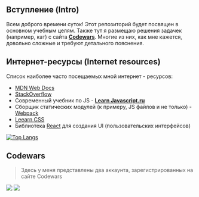 ## Вступление (Intro)
Всем доброго времени суток! Этот репозиторий будет посвящен в основном учебным целям. Также тут я размещаю решения задачек (например, кат) с сайта [**Codewars**](https://www.codewars.com/). Многие из них, как мне кажется, довольно сложные и требуют детального пояснения.

## Интернет-ресурсы (Internet resources)
Список наиболее часто посещаемых мной интернет - ресурсов:
* [MDN Web Docs](https://developer.mozilla.org/ru/)
* [StackOverflow](https://ru.stackoverflow.com/)
* Современный учебник по JS - [**Learn Javascript.ru**](https://learn.javascript.ru/)
* Сборщик статических модулей (к примеру, JS файлов и не только) - [Webpack](https://webpack.js.org/)
* [Leearn CSS](https://web.dev/learn/css/)
* Библиотека [React](https://ru.reactjs.org/) для создания UI (пользовательских интерфейсов)

[![Top Langs](https://github-readme-stats.vercel.app/api/top-langs/?username=InGodWeTrustt&layout=compact)](https://github.com/InGodWeTrustt/github-readme-stats)

<!-- ## Stats
![GitHub stats](https://github-readme-stats.vercel.app/api?username=InGodWeTrustt&hide=contribs,prs&show_icons=true&theme=yeblu&border_radius=25) -->

## Codewars
> Здесь у меня представлены два аккаунта, зарегистрированных на сайте Codewars

![](https://www.codewars.com/users/InGodWeTrustt/badges/large)
![](https://www.codewars.com/users/y4y4/badges/large)

<!--
Краткий справочник по оформлению файлов такого типа:
* - по сути представляют собой списки
#  Заголовок первого уровня #
### Заголовок третьего уровня ###
###### Заголовок шестого уровня ######
**текст
->
